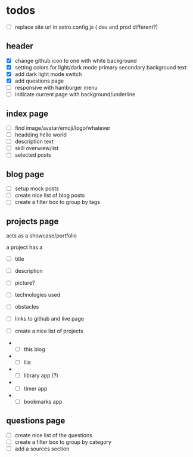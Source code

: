 # todos

- [ ] replace site url in astro.config.js ( dev and prod different?)
  
## header

- [x] change github icon to one with white background
- [x] setting colors for light/dark mode primary secondary background text
- [x] add dark light mode switch
- [x] add questions page
- [ ] responsive with hamburger menu
- [ ] indicate current page with background/underline

## index page

- [ ] find image/avatar/emoji/logo/whatever
- [ ] headding hello world
- [ ] description text
- [ ] skill overwiew/list
- [ ] selected posts

## blog page

- [ ] setup mock posts
- [ ] create nice list of blog posts
- [ ] create a filter box to group by tags

## projects page

acts as a showcase/portfolio

a project has a 
- [ ] title
- [ ] description
- [ ] picture?
- [ ] technologies used
- [ ] obstacles
- [ ] links to github and live page

- [ ] create a nice list of projects
- - [ ] this blog
- - [ ] lila
- - [ ] library app (?)
- - [ ] timer app
- - [ ] bookmarks app

## questions page

- [ ] create nice list of the questions
- [ ] create a filter box to group by category
- [ ] add a sources section
